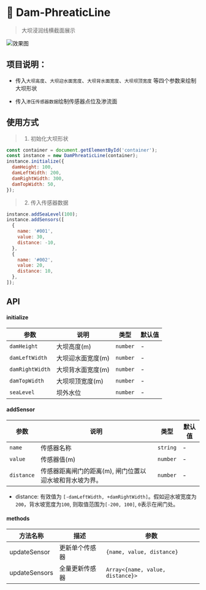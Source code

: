 # 🌊 Dam-PhreaticLine

> 大坝浸润线横截面展示

![效果图](https://raw.githubusercontent.com/fengtianxi001/Dam-PhreaticLine/master/screenshot.png)

## 项目说明：

- 传入`大坝高度`、`大坝迎水面宽度`、`大坝背水面宽度`、`大坝坝顶宽度` 等四个参数来绘制大坝形状
  
- 传入`渗压传感器数据`绘制传感器点位及渗流面
  

## 使用方式

> 1. 初始化大坝形状

```javascript
const container = document.getElementById('container');
const instance = new DamPhreaticLine(container);
instance.initialize({
  damHeight: 100,
  damLeftWidth: 200,
  damRightWidth: 300,
  damTopWidth: 50,
});
```

> 2. 传入传感器数据

```javascript
instance.addSeaLevel(100);
instance.addSensors([
  {
    name: '#001',
    value: 30,
    distance: -10,
  },
  {
    name: '#002',
    value: 20,
    distance: 10,
  },
]);
```

## API

#### initialize

| 参数  | 说明  | 类型  | 默认值 |
| --- | --- | --- | --- |
| `damHeight` | 大坝高度(m) | `number` | -   |
| `damLeftWidth` | 大坝迎水面宽度(m) | `number` | -   |
| `damRightWidth` | 大坝背水面宽度(m) | `number` | -   |
| `damTopWidth` | 大坝坝顶宽度(m) | `number` | -   |
| `seaLevel` | 坝外水位 | `number` | -   |

#### addSensor

| 参数  | 说明  | 类型  | 默认值 |
| --- | --- | --- | --- |
| `name` | 传感器名称 | `string` | -   |
| `value` | 传感器值(m) | `number` | -   |
| `distance` | 传感器距离闸门的距离(m), 闸门位置以迎水坡和背水坡为界。 | `number` | -   |

- distance: 有效值为 `[-damLeftWidth, +damRightWidth]`。假如迎水坡宽度为`200`，背水坡宽度为`100`, 则取值范围为`[-200, 100]`, `0`表示在闸门处。

#### methods

| 方法名称 | 描述  | 参数  |
| --- | --- | --- |
| updateSensor | 更新单个传感器 | `{name, value, distance}` |
| updateSensors | 全量更新传感器 | `Array<{name, value, distance}>` |
